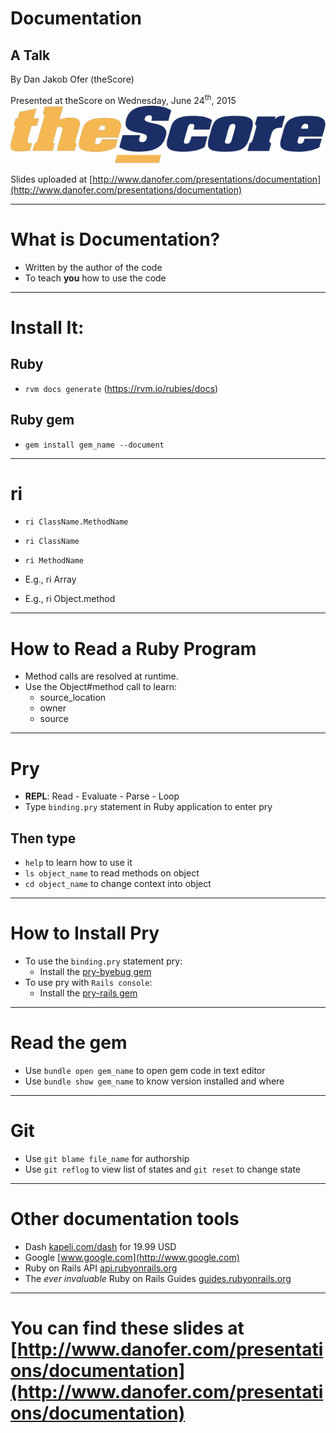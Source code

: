 # Documentation
## A Talk

By Dan Jakob Ofer (theScore)

Presented at theScore on Wednesday, June 24<sup>th</sup>, 2015
<br>
![inline 70%](images/the_score_logo.png)

Slides uploaded at [http://www.danofer.com/presentations/documentation](http://www.danofer.com/presentations/documentation)

---

# What is Documentation?

- Written by the author of the code
- To teach **you** how to use the code

---

# Install It:

## Ruby

- `rvm docs generate` (https://rvm.io/rubies/docs)

## Ruby gem

- `gem install gem_name --document`

---

# ri

- `ri ClassName.MethodName`
- `ri ClassName`
- `ri MethodName`

- E.g., ri Array
- E.g., ri Object.method

---

# How to Read a Ruby Program

- Method calls are resolved at runtime.
- Use the Object#method call to learn:
   - source_location
   - owner
   - source

---

# Pry

- **REPL**: Read - Evaluate - Parse - Loop
- Type `binding.pry` statement in Ruby application to enter pry

## Then type
- `help` to learn how to use it
- `ls object_name` to read methods on object
- `cd object_name` to change context into object

---

# How to Install Pry

- To use the `binding.pry` statement pry:
  - Install the [pry-byebug gem](https://github.com/deivid-rodriguez/pry-byebug)
- To use pry with `Rails console`:
  - Install the [pry-rails gem](https://github.com/rweng/pry-rails)

---

# Read the gem

- Use `bundle open gem_name` to open gem code in text editor
- Use `bundle show gem_name` to know version installed and where

---

# Git

- Use `git blame file_name` for authorship
- Use `git reflog` to view list of states and `git reset` to change state

---

# Other documentation tools

- Dash [kapeli.com/dash](https://kapeli.com/dash) for 19.99 USD
- Google [www.google.com](http://www.google.com)
- Ruby on Rails API [api.rubyonrails.org](http://api.rubyonrails.org)
- The *ever invaluable* Ruby on Rails Guides [guides.rubyonrails.org](http://guides.rubyonrails.org)

---

# You can find these slides at [http://www.danofer.com/presentations/documentation](http://www.danofer.com/presentations/documentation)
